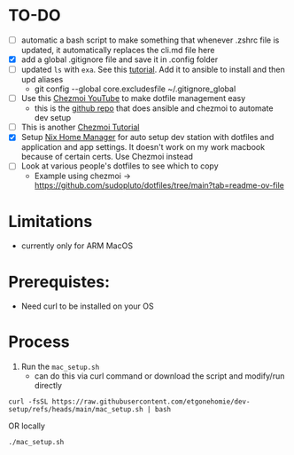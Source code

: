 # TO-DO
- [ ] automatic a bash script to make something that whenever .zshrc file is updated, it automatically replaces the cli.md file here
- [X] add a global .gitignore file and save it in .config folder
- [ ] updated `ls` with `exa`. See this [tutorial](https://www.youtube.com/watch?v=M4UAePWHtbs). Add it to ansible to install and then upd aliases
	- git config --global core.excludesfile ~/.gitignore_global 
- [ ] Use this [Chezmoi YouTube](https://youtu.be/-RkANM9FfTM?si=CoKFs_fzKWlJnxiY) to make dotfile management easy
    - this is the [github repo](https://github.com/logandonley/dotfiles) that does ansible and chezmoi to automate dev setup
- [ ] This is another [Chezmoi Tutorial](https://medium.com/@alfor93/cross-platform-dotfiles-with-chezmoi-nix-brew-and-devpod-0fd478e40ce)
- [X] Setup [Nix Home Manager](https://www.youtube.com/watch?v=xXlCcdPz6Vc) for auto setup dev station with dotfiles and application and app settings. It doesn't work on my work macbook because of certain certs. Use Chezmoi instead
- [ ] Look at various people's dotfiles to see which to copy 
  - Example using chezmoi -> https://github.com/sudopluto/dotfiles/tree/main?tab=readme-ov-file

# Limitations
- currently only for ARM MacOS

# Prerequistes:
- Need curl to be installed on your OS

# Process
1. Run the `mac_setup.sh`
	- can do this via curl command or download the script and modify/run directly
```
curl -fsSL https://raw.githubusercontent.com/etgonehomie/dev-setup/refs/heads/main/mac_setup.sh | bash
```
OR locally
```
./mac_setup.sh
```
